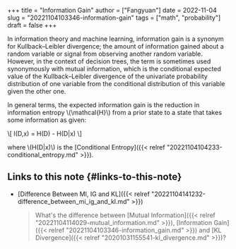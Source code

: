 +++
title = "Information Gain"
author = ["Fangyuan"]
date = 2022-11-04
slug = "20221104103346-information-gain"
tags = ["math", "probability"]
draft = false
+++

In information theory and machine learning, information gain is a synonym for Kullback–Leibler divergence; the amount of information gained about a random variable or signal from observing another random variable. However, in the context of decision trees, the term is sometimes used synonymously with mutual information, which is the conditional expected value of the Kullback–Leibler divergence of the univariate probability distribution of one variable from the conditional distribution of this variable given the other one.

In general terms, the expected information gain is the reduction in information entropy \\(\mathcal{H}\\) from a prior state to a state that takes some information as given:

\\[
I(D,x) = H(D) - H(D|x)
\\]

where \\(H(D|x)\\) is the [Conditional Entropy]({{< relref "20221104104233-conditional_entropy.md" >}}).


## Links to this note {#links-to-this-note}

-   [Difference Between MI, IG and KL]({{< relref "20221104141232-difference_between_mi_ig_and_kl.md" >}})

    > What's the difference between [Mutual Information]({{< relref "20221104114029-mutual_information.md" >}}), [Information Gain]({{< relref "20221104103346-information_gain.md" >}}) and [KL Divergence]({{< relref "20201031155541-kl_divergence.md" >}})?
